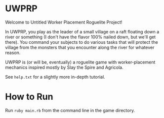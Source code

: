 # UWPRP

Welcome to Untitled Worker Placement Roguelite Project!

In UWPRP, you play as the leader of a small village on a raft floating down a river or something (I don't have the flavor 100% nailed down, but we'll get there). You command your subjects to do various tasks that will protect the village from the monsters that you encounter along the river for whatever reason.

UWPRP is (or will be, eventually) a roguelite game with worker-placement mechanics inspired mostly by Slay the Spire and Agricola.

See `help.txt` for a slightly more in-depth tutorial.

# How to Run

Run `ruby main.rb` from the command line in the game directory.
